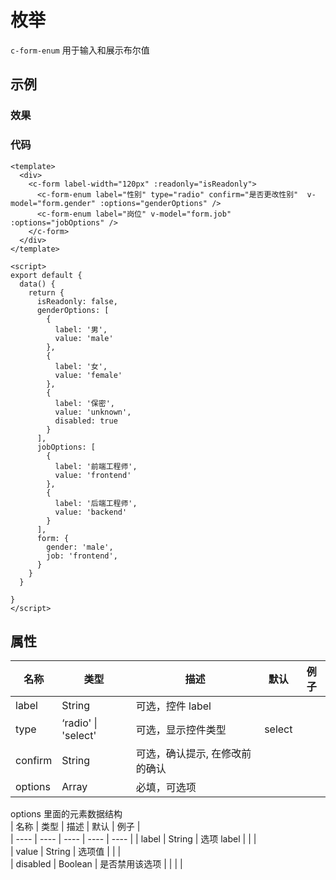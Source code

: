 # 枚举  
`c-form-enum`
用于输入和展示布尔值

## 示例  

### 效果
<Demo>
  <EnumDemo />
</Demo>

### 代码  
```vue
<template>
  <div>
    <c-form label-width="120px" :readonly="isReadonly"> 
      <c-form-enum label="性别" type="radio" confirm="是否更改性别"  v-model="form.gender" :options="genderOptions" />
      <c-form-enum label="岗位" v-model="form.job" :options="jobOptions" />
    </c-form>
  </div>
</template>

<script>
export default {
  data() {
    return {
      isReadonly: false,
      genderOptions: [
        {
          label: '男',
          value: 'male'
        },
        {
          label: '女',
          value: 'female'
        },
        {
          label: '保密',
          value: 'unknown',
          disabled: true
        }
      ],
      jobOptions: [
        {
          label: '前端工程师',
          value: 'frontend'
        },
        {
          label: '后端工程师',
          value: 'backend'
        }
      ],
      form: {
        gender: 'male',
        job: 'frontend',
      }
    }
  }

}
</script>
```

## 属性  
| 名称 | 类型 | 描述 | 默认 |  例子 |  
| ---- | ---- | ---- | ---- | ---- |
| label | String | 可选，控件 label |  | |  
| type | ‘radio' \| 'select' | 可选，显示控件类型 | select | |  
| confirm | String | 可选，确认提示, 在修改前的确认| | |  
| options | Array | 必填，可选项 | | | |  

options 里面的元素数据结构  
| 名称 | 类型 | 描述 | 默认 |  例子 |  
| ---- | ---- | ---- | ---- | ---- |
| label | String | 选项 label |  | |  
| value | String | 选项值 |  | |  
| disabled | Boolean | 是否禁用该选项 | | | |  


<Comment />